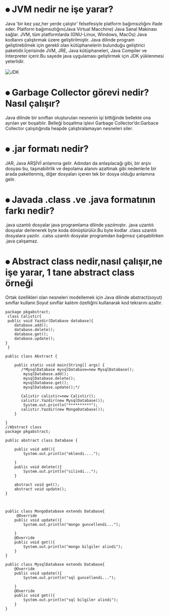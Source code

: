 # ⦁	JVM nedir ne işe yarar?
Java 'bir kez yaz,her yerde çalıştır' felsefesiyle platform bağımsızlığını ifade eder.
Platform bağımsızlığını(Java Virtual Macchine) Java Sanal Makinası sağlar.
JVM, tüm platformlarda (GNU-Linux, Windows, MacOs) Java kodlarını çalıştırmak üzere geliştirilmiştir.
Java dilinde program geliştirebilmek için gerekli olan kütüphanelerin bulunduğu geliştirici paketidir.İçerisinde JVM, JRE, Java kütüphaneleri, Java Compiler ve Interpreter içerir.Bu sayede java uygulaması geliştirmek için JDK yüklenmesi yeterlidir.<br/>
<br/>
![JDK](https://miro.medium.com/max/1368/1*RwgVYFTGMpkfVOfBczJGiA.png)
# ⦁	Garbage Collector görevi nedir? Nasıl çalışır?
Java dilinde bir sınıftan oluşturulan nesnenin işi bittiğinde bellekte ona ayrılan yer boşaltılır. Belleği boşaltma işlevi Garbage Collector’dır.Garbace Collector çalışıtığında heapde çalıştıralamayan nesneleri siler.
# ⦁	.jar formatı nedir?
JAR, Java ARŞİVİ anlamına gelir. Adından da anlaşılacağı gibi, bir arşiv dosyası bu, taşınabilirlik ve depolama alanını azaltmak gibi nedenlerle bir arada paketlenmiş, diğer dosyaları içeren tek bir dosya olduğu anlamına gelir.
# ⦁	Javada .class .ve .java formatının farkı nedir?
.java uzantılı dosyalar java programlama dilinde yazılmıştır. .java uzantılı dosyalar derlenerek byte koda dönüştürülür.Bu byte kodlar .class uzantılı dosyalara yazılır.
.calss uzantılı dosyalar programdan bağımsız çalışabilirken .java çalışamaz.
# ⦁	Abstract class nedir,nasıl çalışır,ne işe yarar, 1 tane abstract class örneği
Ortak özellikleri olan nesneleri modellemek için Java dilinde abstract(soyut) sınıflar kullanır.Soyut sınıflar kalıtım özelliğini kullanarak kod tekrarını azaltır.
```
package pkgabstract;
 class Calistir{
 public void Yazdir(Database database){
    database.add();
    database.delete();
    database.get();
    database.update();
}
 }

public class Abstract {

    public static void main(String[] args) {
       /*MysqlDatabase mysqlDatabase=new MysqlDatabase();
        mysqlDatabase.add();
        mysqlDatabase.delete();
        mysqlDatabase.get();
        mysqlDatabase.update();*/
       
       Calistir calistir=new Calistir();
       calistir.Yazdir(new MysqlDatabase());
        System.out.println("**********");
       calistir.Yazdir(new MongoDatabase());
    }
    
}
//Abstract class
package pkgabstract;

public abstract class Database {
    
    public void add(){
        System.out.println("eklendi....");
        
    }
    public void delete(){
        System.out.println("silindi...");
    }
    
    abstract void get();
    abstract void update();
}



public class MongoDatabase extends Database{
     @Override
    public void update(){
        System.out.println("mongo guncellendi...");
            
    }
    @Override
    public void get(){
        System.out.println("mongo bilgiler alindi");
    }
}

public class MysqlDatabase extends Database{
    @Override
    public void update(){
        System.out.println("sql guncellendi...");
            
    }
    @Override
    public void get(){
        System.out.println("sql bilgiler alindi");
    }
}

```
